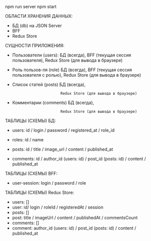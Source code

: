 npm run server
npm start

ОБЛАСТИ ХРАНЕНИЯ ДАННЫХ:
- БД (db) на JSON Server
- BFF
- Redux Store

СУЩНОСТИ ПРИЛОЖЕНИЯ:
- Пользователи (users):  	БД (всегда),
					    	BFF (текущая сессия пользователя),
					    	Redux Store (для вывода в браузере)

- Роль пользов-ля (role)	БД (всегда),
					    	BFF (текущая сессия пользователя с ролью),
					    	Redux Store (для вывода в браузере)

- Список статей (posts)		БД (всегда),

					    	Redux Store (для вывода в браузере)

- Комментарии (comments)	БД (всегда),

					    	Redux Store (для вывода в браузере)

ТАБЛИЦЫ (СХЕМЫ) БД:
- users: id / login / password / registered_at / role_id

- roles: id / name

- posts: id / title / image_url / content / published_at

- comments: id / author_id (users: id) / post_id (posts: id) / content / published_at

ТАБЛИЦЫ (СХЕМЫ) BFF:
- user-session: login / password / role

ТАБЛИЦЫ (СХЕМЫ) Redux Store:
- users: []
- user: id/ login / roleId / registeredAt / session
- posts: []
- post: title / imageUrl / content / publishedAt / commentsCount
- comments: []
- comment: author_id (users: id) / post_id (posts: id) / content / published_at



